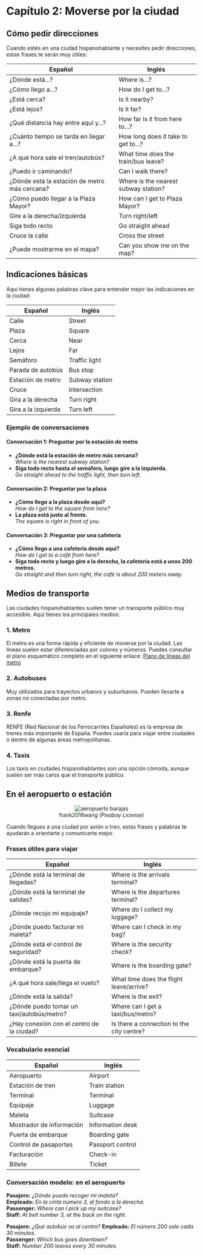 # Capítulo 2: Moverse por la ciudad

## Cómo pedir direcciones

Cuando estés en una ciudad hispanohablante y necesites pedir direcciones, estas frases te serán muy útiles:

| Español                                        | Inglés                                |
|-----------------------------------------------|----------------------------------------|
| ¿Dónde está…?                                 | Where is…?                             |
| ¿Cómo llego a…?                                | How do I get to…?                      |
| ¿Está cerca?                                   | Is it nearby?                          |
| ¿Está lejos?                                   | Is it far?                             |
| ¿Qué distancia hay entre aquí y…?             | How far is it from here to…?          |
| ¿Cuánto tiempo se tarda en llegar a…?         | How long does it take to get to…?      |
| ¿A qué hora sale el tren/autobús?             | What time does the train/bus leave?    |
| ¿Puedo ir caminando?                          | Can I walk there?                      |
| ¿Dónde está la estación de metro más cercana? | Where is the nearest subway station?   |
| ¿Cómo puedo llegar a la Plaza Mayor?          | How can I get to Plaza Mayor?          |
| Gire a la derecha/izquierda                   | Turn right/left                        |
| Siga todo recto                               | Go straight ahead                      |
| Cruce la calle                                | Cross the street                       |
| ¿Puede mostrarme en el mapa?                  | Can you show me on the map?            |

## Indicaciones básicas

Aquí tienes algunas palabras clave para entender mejor las indicaciones en la ciudad:

| Español             | Inglés             |
|---------------------|--------------------|
| Calle               | Street             |
| Plaza               | Square             |
| Cerca               | Near               |
| Lejos               | Far                |
| Semáforo            | Traffic light      |
| Parada de autobús   | Bus stop           |
| Estación de metro   | Subway station     |
| Cruce               | Intersection       |
| Gira a la derecha   | Turn right         |
| Gira a la izquierda | Turn left          |

### Ejemplo de conversaciones

#### Conversación 1: Preguntar por la estación de metro
- **¿Dónde está la estación de metro más cercana?**  
  *Where is the nearest subway station?*  
- **Siga todo recto hasta el semáforo, luego gire a la izquierda.**  
  *Go straight ahead to the traffic light, then turn left.*

#### Conversación 2: Preguntar por la plaza
- **¿Cómo llego a la plaza desde aquí?**  
  *How do I get to the square from here?*  
- **La plaza está justo al frente.**  
  *The square is right in front of you.*

#### Conversación 3: Preguntar por una cafetería
- **¿Cómo llego a una cafetería desde aquí?**  
  *How do I get to a café from here?*  
- **Siga todo recto y luego gire a la derecha, la cafetería está a unos 200 metros.**  
  *Go straight and then turn right, the café is about 200 meters away.*

## Medios de transporte

Las ciudades hispanohablantes suelen tener un transporte público muy accesible. Aquí tienes los principales medios:

### 1. Metro
El metro es una forma rápida y eficiente de moverse por la ciudad. Las líneas suelen estar diferenciadas por colores y números. Puedes consultar el plano esquemático completo en el siguiente enlace:
[Plano de líneas del metro](https://www.metromadrid.es/sites/default/files/planoesquematico.pdf)

### 2. Autobuses  
Muy utilizados para trayectos urbanos y suburbanos. Pueden llevarte a zonas no conectadas por metro.  

### 3. Renfe  
RENFE (Red Nacional de los Ferrocarriles Españoles) es la empresa de trenes más importante de España. Puedes usarla para viajar entre ciudades o dentro de algunas áreas metropolitanas.  

### 4. Taxis  
Los taxis en ciudades hispanohablantes son una opción cómoda, aunque suelen ser más caros que el transporte público.

## En el aeropuerto o estación

<p align="center">
  <img src="img/aeropuerto.jpg" alt="aeropuerto barajas"><br>
  frank2016wang <em>(Pixabay License)</em>
</p>

Cuando llegues a una ciudad por avión o tren, estas frases y palabras te ayudarán a orientarte y comunicarte mejor.

### Frases útiles para viajar

| Español                                          | Inglés                                 |
|--------------------------------------------------|-----------------------------------------|
| ¿Dónde está la terminal de llegadas?            | Where is the arrivals terminal?        |
| ¿Dónde está la terminal de salidas?             | Where is the departures terminal?      |
| ¿Dónde recojo mi equipaje?                      | Where do I collect my luggage?         |
| ¿Dónde puedo facturar mi maleta?                | Where can I check in my bag?           |
| ¿Dónde está el control de seguridad?            | Where is the security check?           |
| ¿Dónde está la puerta de embarque?              | Where is the boarding gate?            |
| ¿A qué hora sale/llega el vuelo?                | What time does the flight leave/arrive?|
| ¿Dónde está la salida?                          | Where is the exit?                     |
| ¿Dónde puedo tomar un taxi/autobús/metro?       | Where can I get a taxi/bus/metro?      |
| ¿Hay conexión con el centro de la ciudad?       | Is there a connection to the city centre? |

### Vocabulario esencial

| Español                | Inglés               |
|------------------------|----------------------|
| Aeropuerto             | Airport              |
| Estación de tren       | Train station        |
| Terminal               | Terminal             |
| Equipaje               | Luggage              |
| Maleta                 | Suitcase             |
| Mostrador de información | Information desk   |
| Puerta de embarque     | Boarding gate        |
| Control de pasaportes  | Passport control     |
| Facturación            | Check-in             |
| Billete                | Ticket               |

### Conversación modelo: en el aeropuerto

**Pasajero:** *¿Dónde puedo recoger mi maleta?*  
**Empleado:** *En la cinta número 3, al fondo a la derecha.*  
**Passenger:** *Where can I pick up my suitcase?*  
**Staff:** *At belt number 3, at the back on the right.*

**Pasajero:** *¿Qué autobús va al centro?* 
**Empleado:** *El número 200 sale cada 30 minutos.*  
**Passenger:** *Which bus goes downtown?*  
**Staff:** *Number 200 leaves every 30 minutes.*
